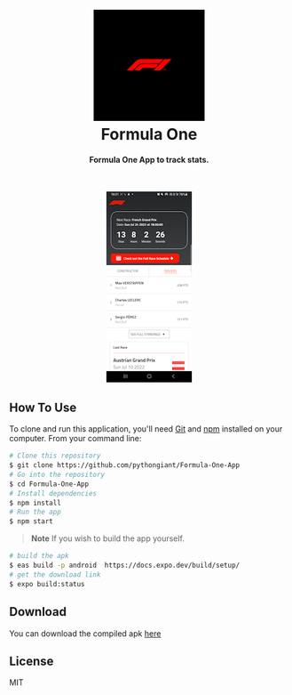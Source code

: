 <h1 align="center">
  <br>
  <img src="https://raw.githubusercontent.com/pythongiant/Formula-One-App/master/assets/icon.png" alt="Formula One" width="200">
  <br>
  Formula One
  
<h4 align="center">Formula One App to track stats.</h4>
  <br>
  
</h1>

<p align="center">
<img src="https://raw.githubusercontent.com/pythongiant/Formula-One-App/master/assets/screen_recording.gif"/>
</p>





## How To Use

To clone and run this application, you'll need [Git](https://git-scm.com) and [npm](http://npmjs.com) installed on your computer. From your command line:

```bash
# Clone this repository
$ git clone https://github.com/pythongiant/Formula-One-App
# Go into the repository
$ cd Formula-One-App
# Install dependencies
$ npm install
# Run the app
$ npm start
```


> **Note**
> If you wish to build the app yourself.
> 
```bash
# build the apk
$ eas build -p android  https://docs.expo.dev/build/setup/
# get the download link
$ expo build:status
```
## Download
You can download the compiled apk [here](https://github.com/pythongiant/Formula-One-App/releases/download/v0.0.1/f1-app-de9652a2ab2f4feaa78869ed0bd4937d-signed.apk) 
## License

MIT
